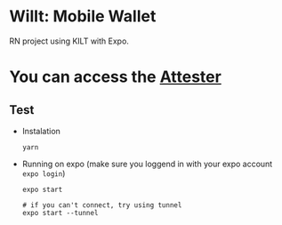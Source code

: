 # Willt: Mobile Wallet

RN project using KILT with Expo.

# You can access the [Attester](https://github.com/bm777/wilt-attester.git)


## Test

- Instalation
    ```
    yarn
    ```

- Running on expo (make sure you loggend in with your expo account `expo login`)
    ```
    expo start
    
    # if you can't connect, try using tunnel
    expo start --tunnel
    ```
